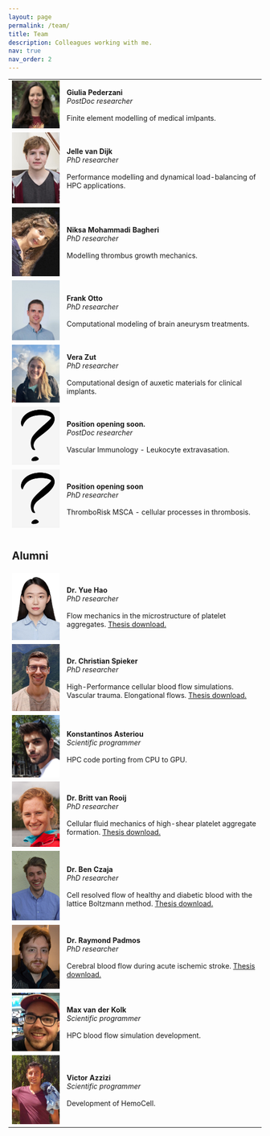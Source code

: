 ```yaml
---
layout: page
permalink: /team/
title: Team
description: Colleagues working with me.
nav: true
nav_order: 2
---
```


<table style="border: none;">
  <tr>
    <td style="border: none;">
      <img src="/assets/img/Colleagues_Giulia.jpg" 
        width="120"  
        height="auto" />
    </td>
    <td style="border: none;"><b>Giulia Pederzani</b><br><i>PostDoc researcher</i><br><br>Finite element modelling of medical imlpants.</td>
  </tr>
  <tr>
    <td style="border: none;">
      <img src="/assets/img/Colleagues_Jelle.jpg" 
        width="120"  
        height="auto" />
    </td>
    <td style="border: none;"><b>Jelle van Dijk</b><br><i>PhD researcher</i><br><br>Performance modelling and dynamical load-balancing of HPC applications.</td>
  </tr>
  <tr>
    <td style="border: none;">
      <img src="/assets/img/Colleagues_Niksa.jpg" 
        width="120"  
        height="auto" />
    </td>
    <td style="border: none;"><b>Niksa Mohammadi Bagheri</b><br><i>PhD researcher</i><br><br>Modelling thrombus growth mechanics.</td>
  </tr>
  <tr>
    <td style="border: none;">
      <img src="/assets/img/Colleagues_Frank.jpg" 
        width="120"  
        height="auto" />
    </td>
    <td style="border: none;"><b>Frank Otto</b><br><i>PhD researcher</i><br><br>Computational modeling of brain aneurysm treatments.</td>
  </tr>
    <tr>
    <td style="border: none;">
      <img src="/assets/img/Colleagues_Vera.jpeg" 
        width="120"  
        height="auto" />
    </td>
    <td style="border: none;"><b>Vera Zut</b><br><i>PhD researcher</i><br><br>Computational design of auxetic materials for clinical implants.</td>
  </tr>
  <tr>
  <td style="border: none;">
    <img src="/assets/img/Colleagues_open.jpg" 
      width="120"  
      height="auto" />
  </td>
  <td style="border: none;"><b>Position opening soon.</b><br><i>PostDoc researcher</i><br><br>Vascular Immunology - Leukocyte extravasation.</td>
  </tr>
    <tr>
    <td style="border: none;">
      <img src="/assets/img/Colleagues_open.jpg" 
        width="120"  
        height="auto" />
    </td>
    <td style="border: none;"><b>Position opening soon</b><br><i>PhD researcher</i><br><br>ThromboRisk MSCA - cellular processes in thrombosis.</td>
  </tr>


  <tr >
    <td style="border: none;">  </td>
  </tr>
  <tr >
    <td style="border: none;"> <h2>Alumni</h2> </td>
  </tr>

<tr>
    <td style="border: none;">
      <img src="/assets/img/Colleagues_Yue.jpg" 
        width="120"  
        height="auto" />
    </td>
    <td style="border: none;"><b>Dr. Yue Hao</b><br><i>PhD researcher</i><br><br>Flow mechanics in the microstructure of platelet aggregates. <a href="https://hdl.handle.net/11245.1/be9270d4-0b39-4094-9e88-761a79bbb18d"> Thesis download.</a> </td>
  </tr>
  <tr>
    <td style="border: none;">
      <img src="/assets/img/Colleagues_Christian.jpeg" 
        width="120"  
        height="auto" />
    </td>
    <td style="border: none;"><b>Dr. Christian Spieker</b><br><i>PhD researcher</i><br><br>High-Performance cellular blood flow simulations. Vascular trauma. Elongational flows. <a href="https://dare.uva.nl/search?identifier=493e4676-091b-4d2c-a8a4-8adf4aa416a2">Thesis download.</a></td>
  </tr>
  <tr>
    <td style="border: none;">
      <img src="/assets/img/Colleagues_Kostis.jpg" 
        width="120"  
        height="auto" />
    </td>
    <td style="border: none;"><b>Konstantinos Asteriou</b><br><i>Scientific programmer</i><br><br>HPC code porting from CPU to GPU.</td>
  </tr>
  <tr>
    <td style="border: none;">
      <img src="/assets/img/Colleagues_Britt.jpg" 
        width="120"  
        height="auto" />
    </td>
    <td style="border: none;"><b>Dr. Britt van Rooij</b><br><i>PhD researcher</i><br><br>Cellular fluid mechanics of high-shear platelet aggregate formation. <a href="https://dare.uva.nl/search?identifier=9936a74f-b8d4-4855-bc93-0667daef36d7">Thesis download.</a></td>
  </tr>
  <tr>
    <td style="border: none;">
      <img src="/assets/img/Colleagues_Ben.png" 
        width="120"  
        height="auto" />
    </td>
    <td style="border: none;"><b>Dr. Ben Czaja</b><br><i>PhD researcher</i><br><br>Cell resolved flow of healthy and diabetic blood with the lattice Boltzmann method. <a href="https://dare.uva.nl/search?identifier=8f56dd3f-2232-4a21-a88b-163d3df20ac6">Thesis download.</a></td>
  </tr>
  <tr>
    <td style="border: none;">
      <img src="/assets/img/Colleagues_Raymond.jpg" 
        width="120"  
        height="auto" />
    </td>
    <td style="border: none;"><b>Dr. Raymond Padmos</b><br><i>PhD researcher</i><br><br>Cerebral blood flow during acute ischemic stroke. <a href="https://dare.uva.nl/search?identifier=88799f77-1eda-403d-ae7d-81ef8e258f2e">Thesis download.</a></td>
  </tr>
  <tr>
    <td style="border: none;">
      <img src="/assets/img/Colleagues_Max.jpeg" 
        width="120"  
        height="auto" />
    </td>
    <td style="border: none;"><b>Max van der Kolk</b><br><i>Scientific programmer</i><br><br>HPC blood flow simulation development.</td>
  </tr>
  <tr>
    <td style="border: none;">
      <img src="/assets/img/Colleagues_Victor.jpg" 
        width="120"  
        height="auto" />
    </td>
    <td style="border: none;"><b>Victor Azzizi</b><br><i>Scientific programmer</i><br><br>Development of HemoCell.</td>
  </tr>


</table>

